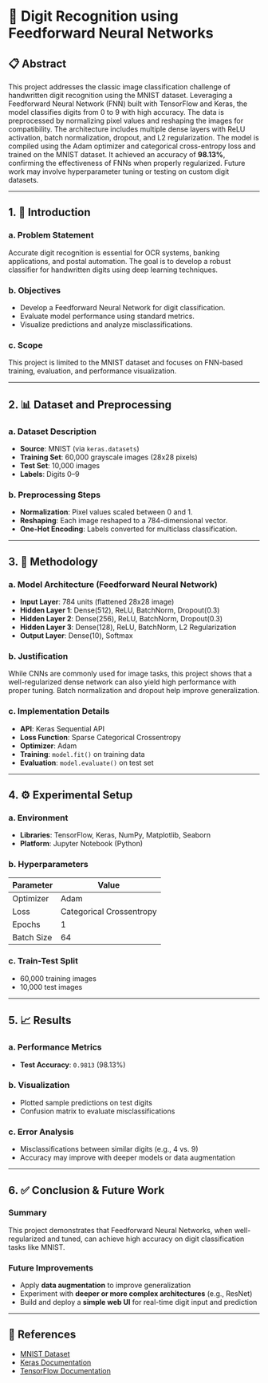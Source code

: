 # 🧠 Digit Recognition using Feedforward Neural Networks

## 📋 Abstract

This project addresses the classic image classification challenge of handwritten digit recognition using the MNIST dataset. Leveraging a Feedforward Neural Network (FNN) built with TensorFlow and Keras, the model classifies digits from 0 to 9 with high accuracy. The data is preprocessed by normalizing pixel values and reshaping the images for compatibility. The architecture includes multiple dense layers with ReLU activation, batch normalization, dropout, and L2 regularization. The model is compiled using the Adam optimizer and categorical cross-entropy loss and trained on the MNIST dataset. It achieved an accuracy of **98.13%**, confirming the effectiveness of FNNs when properly regularized. Future work may involve hyperparameter tuning or testing on custom digit datasets.

---

## 1. 📌 Introduction

### a. Problem Statement  
Accurate digit recognition is essential for OCR systems, banking applications, and postal automation. The goal is to develop a robust classifier for handwritten digits using deep learning techniques.

### b. Objectives
- Develop a Feedforward Neural Network for digit classification.
- Evaluate model performance using standard metrics.
- Visualize predictions and analyze misclassifications.

### c. Scope
This project is limited to the MNIST dataset and focuses on FNN-based training, evaluation, and performance visualization.

---

## 2. 📊 Dataset and Preprocessing

### a. Dataset Description
- **Source**: MNIST (via `keras.datasets`)
- **Training Set**: 60,000 grayscale images (28x28 pixels)
- **Test Set**: 10,000 images
- **Labels**: Digits 0–9

### b. Preprocessing Steps
- **Normalization**: Pixel values scaled between 0 and 1.
- **Reshaping**: Each image reshaped to a 784-dimensional vector.
- **One-Hot Encoding**: Labels converted for multiclass classification.

---

## 3. 🧠 Methodology

### a. Model Architecture (Feedforward Neural Network)
- **Input Layer**: 784 units (flattened 28x28 image)
- **Hidden Layer 1**: Dense(512), ReLU, BatchNorm, Dropout(0.3)
- **Hidden Layer 2**: Dense(256), ReLU, BatchNorm, Dropout(0.3)
- **Hidden Layer 3**: Dense(128), ReLU, BatchNorm, L2 Regularization
- **Output Layer**: Dense(10), Softmax

### b. Justification
While CNNs are commonly used for image tasks, this project shows that a well-regularized dense network can also yield high performance with proper tuning. Batch normalization and dropout help improve generalization.

### c. Implementation Details
- **API**: Keras Sequential API
- **Loss Function**: Sparse Categorical Crossentropy
- **Optimizer**: Adam
- **Training**: `model.fit()` on training data
- **Evaluation**: `model.evaluate()` on test set

---

## 4. ⚙️ Experimental Setup

### a. Environment
- **Libraries**: TensorFlow, Keras, NumPy, Matplotlib, Seaborn
- **Platform**: Jupyter Notebook (Python)

### b. Hyperparameters
| Parameter   | Value   |
|-------------|---------|
| Optimizer   | Adam    |
| Loss        | Categorical Crossentropy |
| Epochs      | 1       |
| Batch Size  | 64      |

### c. Train-Test Split
- 60,000 training images
- 10,000 test images

---

## 5. 📈 Results

### a. Performance Metrics
- **Test Accuracy**: `0.9813` (98.13%)

### b. Visualization
- Plotted sample predictions on test digits
- Confusion matrix to evaluate misclassifications

### c. Error Analysis
- Misclassifications between similar digits (e.g., 4 vs. 9)
- Accuracy may improve with deeper models or data augmentation

---

## 6. ✅ Conclusion & Future Work

### Summary
This project demonstrates that Feedforward Neural Networks, when well-regularized and tuned, can achieve high accuracy on digit classification tasks like MNIST.

### Future Improvements
- Apply **data augmentation** to improve generalization
- Experiment with **deeper or more complex architectures** (e.g., ResNet)
- Build and deploy a **simple web UI** for real-time digit input and prediction

---

## 📎 References
- [MNIST Dataset](http://yann.lecun.com/exdb/mnist/)
- [Keras Documentation](https://keras.io/)
- [TensorFlow Documentation](https://www.tensorflow.org/)
